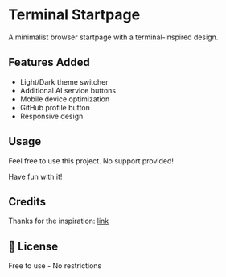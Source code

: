 # Terminal Startpage

A minimalist browser startpage with a terminal-inspired design.

##  Features Added
- Light/Dark theme switcher
- Additional AI service buttons
- Mobile device optimization
- GitHub profile button
- Responsive design

##  Usage
Feel free to use this project. No support provided!

Have fun with it!

##  Credits
Thanks for the inspiration: [link](https://github.com/NajmosSalahin/startpage)

## 📄 License
Free to use - No restrictions
